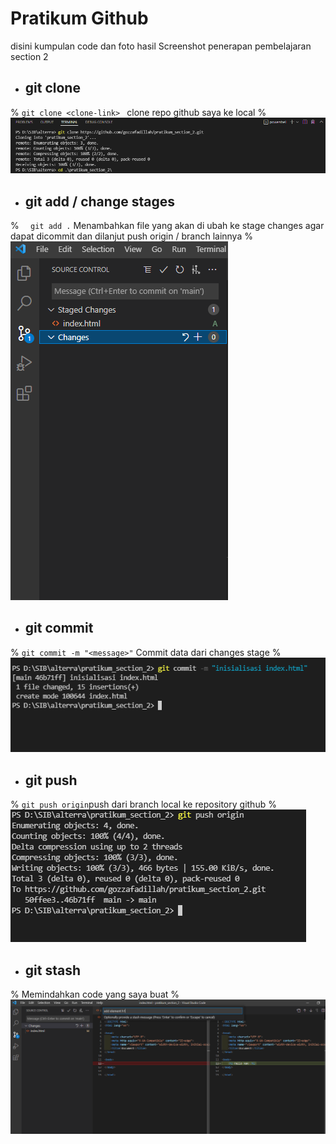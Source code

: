 # Pratikum Github

disini kumpulan code dan foto hasil Screenshot penerapan pembelajaran section 2

* ## git clone
% ```git clone <clone-link> ```  clone repo github saya ke local
% ![Screen shoot git clone](../screenshot/1_git_clone.png)

* ## git add / change stages 
% ```   git add . ``` Menambahkan file yang akan di ubah ke stage changes agar dapat dicommit dan dilanjut push origin / branch lainnya
% ![Screen shot git](../screenshot/2_stage_changes_or_git_add.png)

* ## git commit
% ``` git commit -m "<message>" ``` Commit data dari changes stage
% ![Screen shot git](../screenshot/3_git_commit_with_massege.png)

* ## git push
% ``` git push origin ```push dari branch local ke repository github
% ![Screen shot git](../screenshot/4_git_push.png)

* ## git stash
% Memindahkan code yang saya buat
% ![Screen shot git](../screenshot/5_add_git_stash.png)
